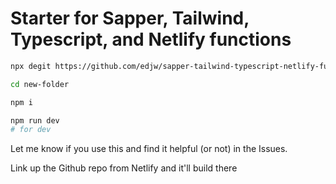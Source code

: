# Starter for Sapper, Tailwind, Typescript, and Netlify functions

```bash
npx degit https://github.com/edjw/sapper-tailwind-typescript-netlify-functions-starter new-folder

cd new-folder

npm i

npm run dev 
# for dev

```

Let me know if you use this and find it helpful (or not) in the Issues.

Link up the Github repo from Netlify and it'll build there
